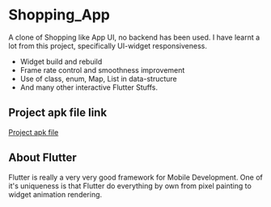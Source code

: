 # Shopping_App

A clone of Shopping like App UI, no backend has been used.
I have learnt a lot from this project, specifically UI-widget responsiveness.
 - Widget build and rebuild
 - Frame rate control and smoothness improvement
 - Use of class, enum, Map, List in data-structure
 - And many other interactive Flutter Stuffs.

## Project apk file link

[Project apk file]()

## About Flutter

Flutter is really a very very good framework for Mobile Development.
One of it's uniqueness is that Flutter do everything by own from pixel painting to widget animation rendering.
